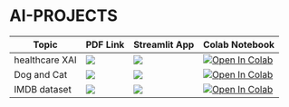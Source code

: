 # AI-PROJECTS

| Topic            | PDF Link                                                                                                                                     | Streamlit App                                                                                      | Colab Notebook                                                                                                                                           |
|------------------|----------------------------------------------------------------------------------------------------------------------------------------------|------------------------------------------------------------------------------------------------------|-----------------------------------------------------------------------------------------------------------------------------------------------------------|
| healthcare XAI     | <a href="PDF_LINK_HERE" target="_parent"><img src="https://img.shields.io/badge/Open in PDF-%23FF0000.svg?style=flat-square&logo=adobe&logoColor=white"/></a> | <a href="STREAMLIT_LINK_HERE" target="_parent"><img src="https://static.streamlit.io/badges/streamlit_badge_black_white.svg"/></a> | <a href="https://colab.research.google.com/drive/1TmMePoyfE33pcPq5FlS4PFOOrvhuHbmT?usp=sharing" target="_parent"><img src="https://colab.research.google.com/assets/colab-badge.svg" alt="Open In Colab"/></a> |
| Dog and Cat     | <a href="PDF_LINK_HERE" target="_parent"><img src="https://img.shields.io/badge/Open in PDF-%23FF0000.svg?style=flat-square&logo=adobe&logoColor=white"/></a> | <a href="STREAMLIT_LINK_HERE" target="_parent"><img src="https://static.streamlit.io/badges/streamlit_badge_black_white.svg"/></a> | <a href="https://colab.research.google.com/drive/15PvFpQuPbva-JC-EBlJGcedzvmAIaSyM?usp=sharing" target="_parent"><img src="https://colab.research.google.com/assets/colab-badge.svg" alt="Open In Colab"/></a> |
| IMDB dataset    | <a href="PDF_LINK_HERE" target="_parent"><img src="https://img.shields.io/badge/Open in PDF-%23FF0000.svg?style=flat-square&logo=adobe&logoColor=white"/></a> | <a href="STREAMLIT_LINK_HERE" target="_parent"><img src="https://static.streamlit.io/badges/streamlit_badge_black_white.svg"/></a> | <a href="https://colab.research.google.com/drive/1mx_qrI9hFJmZam2t0XqIzj8rjrIIWupe?usp=sharing" target="_parent"><img src="https://colab.research.google.com/assets/colab-badge.svg" alt="Open In Colab"/></a> |
